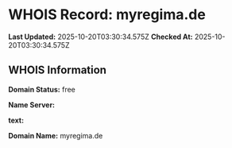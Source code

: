 # WHOIS Record: myregima.de

**Last Updated:** 2025-10-20T03:30:34.575Z
**Checked At:** 2025-10-20T03:30:34.575Z

## WHOIS Information

**Domain Status:** free

**Name Server:** 

**text:** 

**Domain Name:** myregima.de


